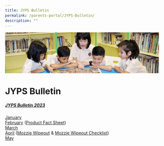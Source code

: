```yaml
---
title: JYPS Bulletin
permalink: /parents-portal/JYPS-Bulletin/
description: ""
---
```

![](/images/banner.gif)

JYPS Bulletin
=============

##### <u>JYPS Bulletin 2023</u>

[January](/files/January%20Bulletin_2023_FINAL_Updated.pdf) <br>
[February](/files/February%20Bulletin_2023_Final.pdf) ([Product Fact Sheet](/files/Product%20Fact%20Sheet%20Year%202023.pdf))<br>
[March](/files/march2023.pdf)<br>
[April](/files/april12023.pdf) ([Mozzie Wipeout](/files/april22023.pdf)&nbsp;&amp;&nbsp;[Mozzie Wipeout Checklist](/files/april32023.pdf))<br>
[May]()